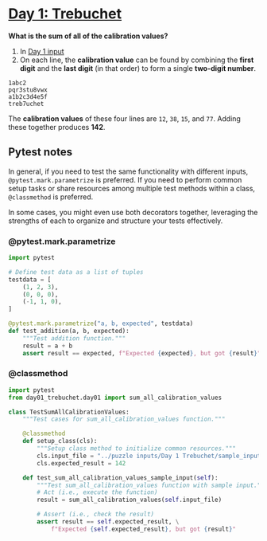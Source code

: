 # [Day 1: Trebuchet](https://adventofcode.com/2023/day/1)

**What is the sum of all of the calibration values?**

1. In [Day 1 input](<../puzzle inputs/Day 1 Trebuchet/input.txt>)
2. On each line, the **calibration value** can be found by combining the
   **first digit** and the **last digit** (in that order) to form a
   single **two-digit number**.

```example
1abc2
pqr3stu8vwx
a1b2c3d4e5f
treb7uchet
```

The **calibration values** of these four lines are `12`, `38`, `15`, and `77`.
Adding these together produces **142**.

## Pytest notes

In general, if you need to test the same functionality with different inputs,
`@pytest.mark.parametrize` is preferred. If you need to perform common setup
tasks or share resources among multiple test methods within a class,
`@classmethod` is preferred.

In some cases, you might even use both decorators together, leveraging the
strengths of each to organize and structure your tests effectively.

### @pytest.mark.parametrize

```python
import pytest

# Define test data as a list of tuples
testdata = [
    (1, 2, 3),
    (0, 0, 0),
    (-1, 1, 0),
]

@pytest.mark.parametrize("a, b, expected", testdata)
def test_addition(a, b, expected):
    """Test addition function."""
    result = a + b
    assert result == expected, f"Expected {expected}, but got {result}"
```

### @classmethod

```python
import pytest
from day01_trebuchet.day01 import sum_all_calibration_values

class TestSumAllCalibrationValues:
    """Test cases for sum_all_calibration_values function."""

    @classmethod
    def setup_class(cls):
        """Setup class method to initialize common resources."""
        cls.input_file = "../puzzle inputs/Day 1 Trebuchet/sample_input.txt"
        cls.expected_result = 142

    def test_sum_all_calibration_values_sample_input(self):
        """Test sum_all_calibration_values function with sample input."""
        # Act (i.e., execute the function)
        result = sum_all_calibration_values(self.input_file)

        # Assert (i.e., check the result)
        assert result == self.expected_result, \
            f"Expected {self.expected_result}, but got {result}"
```
